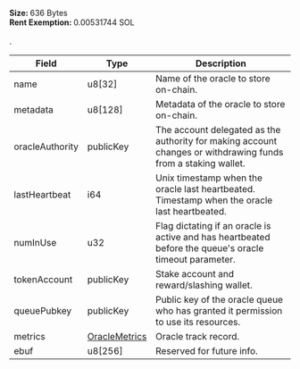 <b>Size: </b>636 Bytes<br /><b>Rent Exemption: </b>0.00531744 SOL<br /><br />.

| Field           | Type                                             | Description                                                                                                   |
| --------------- | ------------------------------------------------ | ------------------------------------------------------------------------------------------------------------- |
| name            | u8[32]                                           | Name of the oracle to store on-chain.                                                                         |
| metadata        | u8[128]                                          | Metadata of the oracle to store on-chain.                                                                     |
| oracleAuthority | publicKey                                        | The account delegated as the authority for making account changes or withdrawing funds from a staking wallet. |
| lastHeartbeat   | i64                                              | Unix timestamp when the oracle last heartbeated. Timestamp when the oracle last heartbeated.                  |
| numInUse        | u32                                              | Flag dictating if an oracle is active and has heartbeated before the queue's oracle timeout parameter.        |
| tokenAccount    | publicKey                                        | Stake account and reward/slashing wallet.                                                                     |
| queuePubkey     | publicKey                                        | Public key of the oracle queue who has granted it permission to use its resources.                            |
| metrics         | [OracleMetrics](/solana/idl/types/oraclemetrics) | Oracle track record.                                                                                          |
| ebuf            | u8[256]                                          | Reserved for future info.                                                                                     |
